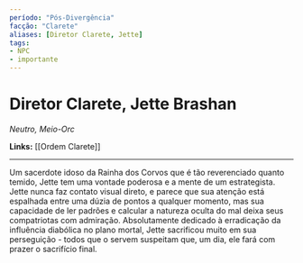 ```yaml
---
período: "Pós-Divergência"
facção: "Clarete"
aliases: [Diretor Clarete, Jette]
tags:
- NPC
- importante
---
```


# **Diretor Clarete, Jette Brashan**
*Neutro, Meio-Orc*

**Links:** [[Ordem Clarete]]

---

Um sacerdote idoso da Rainha dos Corvos que é tão reverenciado quanto temido, Jette tem uma vontade poderosa e a mente de um estrategista. Jette nunca faz contato visual direto, e parece que sua atenção está espalhada entre uma dúzia de pontos a qualquer momento, mas sua capacidade de ler padrões e calcular a natureza oculta do mal deixa seus compatriotas com admiração. Absolutamente dedicado à erradicação da influência diabólica no plano mortal, Jette sacrificou muito em sua perseguição - todos que o servem suspeitam que, um dia, ele fará com prazer o sacrifício final.